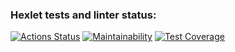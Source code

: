 ### Hexlet tests and linter status:
[![Actions Status](https://github.com/TAndrei17/js-jest-testing-project-67/workflows/hexlet-check/badge.svg)](https://github.com/TAndrei17/js-jest-testing-project-67/actions) [![Maintainability](https://api.codeclimate.com/v1/badges/c79b2bf94ca4952bca26/maintainability)](https://codeclimate.com/github/TAndrei17/js-jest-testing-project-67/maintainability) [![Test Coverage](https://api.codeclimate.com/v1/badges/c79b2bf94ca4952bca26/test_coverage)](https://codeclimate.com/github/TAndrei17/js-jest-testing-project-67/test_coverage)